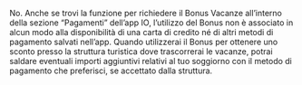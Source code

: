 No. Anche se trovi la funzione per richiedere il Bonus Vacanze all’interno della sezione “Pagamenti” dell’app IO, l’utilizzo del Bonus non è associato in alcun modo alla disponibilità di una carta di credito né di altri metodi di pagamento salvati nell’app. Quando utilizzerai il Bonus per ottenere uno sconto presso la struttura turistica dove trascorrerai le vacanze, potrai saldare eventuali importi aggiuntivi relativi al tuo soggiorno con il metodo di pagamento che preferisci, se accettato dalla struttura. 